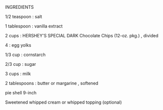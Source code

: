 INGREDIENTS

1/2 teaspoon :	salt

1 tablespoon :	vanilla extract

2 cups : HERSHEY'S SPECIAL DARK Chocolate Chips (12-oz. pkg.) , divided

4 :	egg yolks

1/3 cup : cornstarch

2/3 cup : sugar

3 cups : milk

2 tablespoons : butter or margarine , softened

pie shell 9-inch

Sweetened whipped cream or whipped topping (optional)